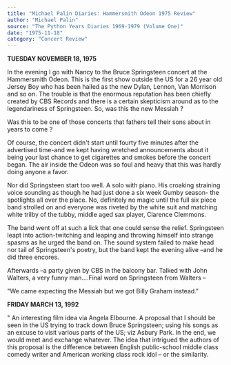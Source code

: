 ```yaml
---
title: "Michael Palin Diaries: Hammersmith Odeon 1975 Review"
author: "Michael Palin"
source: "The Python Years Diaries 1969-1979 (Volume One)"
date: "1975-11-18"
category: "Concert Review"
---
```


**TUESDAY NOVEMBER 18, 1975**

In the evening I go with Nancy to the Bruce Springsteen concert at the Hammersmith Odeon. This is the first show outside the US for a 26 year old Jersey Boy who has been hailed as the new Dylan, Lennon, Van Morrison and so on. The trouble is that the enormous reputation has been chiefly created by CBS Records and there is a certain skepticism around as to the legendariness of Springsteen. So, was this the new Messiah ?

Was this to be one of those concerts that fathers tell their sons about in years to come ?

Of course, the concert didn't start until fourty five minutes after the advertised time-and we kept having wretched announcements about it being your last chance to get cigarettes and smokes before the concert began. The air inside the Odeon was so foul and heavy that this was hardly doing anyone a favor.

Nor did Springsteen start too well. A solo with piano. His croaking straining voice sounding as though he had just done a six week Gumby season- the spotlights all over the place. No, definitely no magic until the full six piece band strolled on and everyone was riveted by the white suit and matching white trilby of the tubby, middle aged sax player, Clarence Clemmons.

The band went off at such a lick that one could sense the relief. Springsteen leapt into action-twitching and leaping and throwing himself into strange spasms as he urged the band on. The sound system failed to make head nor tail of Springsteen's poetry, but the band kept the evening alive –and he did three encores.

Afterwards –a party given by CBS in the balcony bar. Talked with John Walters, a very funny man....Final word on Springsteen from Walters –

"We came expecting the Messiah but we got Billy Graham instead."

**FRIDAY MARCH 13, 1992**

" An interesting film idea via Angela Elbourne. A proposal that I should be seen in the US trying to track down Bruce Springsteen; using his songs as an excuse to visit various parts of the US; viz Asbury Park. In the end, we would meet and exchange whatever. The idea that intrigued the authors of this proposal is the difference between English public-school middle class comedy writer and American working class rock idol – or the similarity.
